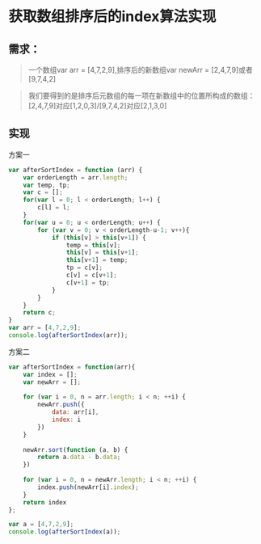 # 获取数组排序后的index算法实现
## 需求：
>一个数组var arr = [4,7,2,9],排序后的新数组var newArr = [2,4,7,9]或者[9,7,4,2]

>我们要得到的是排序后元数组的每一项在新数组中的位置所构成的数组：[2,4,7,9]对应[1,2,0,3]/[9,7,4,2]对应[2,1,3,0]

## 实现
方案一

```javascript
var afterSortIndex = function (arr) {
    var orderLength = arr.length;
    var temp, tp;
    var c = [];
    for(var l = 0; l < orderLength; l++) {
        c[l] = l;
    }
    for(var u = 0; u < orderLength; u++) {
        for (var v = 0; v < orderLength-u-1; v++){
            if (this[v] > this[v+1]) { 
                temp = this[v];
                this[v] = this[v+1];
                this[v+1] = temp;
                tp = c[v];
                c[v] = c[v+1];
                c[v+1] = tp;
            }
        }
    }
    return c;
}
var arr = [4,7,2,9];
console.log(afterSortIndex(arr));
```

方案二

```javascript
var afterSortIndex = function(arr){
	var index = [];
	var newArr = [];
	
	for (var i = 0, n = arr.length; i < n; ++i) {
	    newArr.push({
	        data: arr[i],
	        index: i
	    })
	}
	
	newArr.sort(function (a, b) {
	    return a.data - b.data;
	})
	
	for (var i = 0, n = newArr.length; i < n; ++i) {
	    index.push(newArr[i].index);
	}
	return index
};

var a = [4,7,2,9];
console.log(afterSortIndex(a));
```

